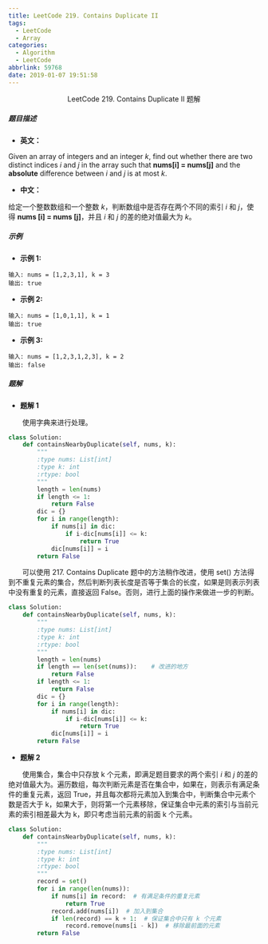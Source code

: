 ```yaml
---
title: LeetCode 219. Contains Duplicate II
tags:
  - LeetCode
  - Array
categories:
  - Algorithm
  - LeetCode
abbrlink: 59768
date: 2019-01-07 19:51:58
---
```


<center>LeetCode 219. Contains Duplicate II 题解</center>

<!--more-->

##### 题目描述

- **英文：** 

Given an array of integers and an integer *k*, find out whether there are two distinct indices *i* and *j* in the array such that **nums[i] = nums[j]** and the **absolute** difference between *i* and *j* is at most *k*.

- **中文：** 

给定一个整数数组和一个整数 *k*，判断数组中是否存在两个不同的索引 *i* 和 *j*，使得 **nums [i] = nums [j]**，并且 *i* 和 *j* 的差的绝对值最大为 *k*。

##### 示例

- **示例 1:**

```
输入: nums = [1,2,3,1], k = 3
输出: true
```

- **示例 2:**

```
输入: nums = [1,0,1,1], k = 1
输出: true
```

- **示例 3:**

```
输入: nums = [1,2,3,1,2,3], k = 2
输出: false
```

##### 题解

- **题解 1**

　　使用字典来进行处理。

```python
class Solution:
    def containsNearbyDuplicate(self, nums, k):
        """
        :type nums: List[int]
        :type k: int
        :rtype: bool
        """
        length = len(nums)
        if length <= 1:
            return False
        dic = {}
        for i in range(length):
            if nums[i] in dic:
                if i-dic[nums[i]] <= k:
                    return True
            dic[nums[i]] = i
        return False
```

　　可以使用 217. Contains Duplicate 题中的方法稍作改进，使用 set() 方法得到不重复元素的集合，然后判断列表长度是否等于集合的长度，如果是则表示列表中没有重复的元素，直接返回 False。否则，进行上面的操作来做进一步的判断。

```python
class Solution:
    def containsNearbyDuplicate(self, nums, k):
        """
        :type nums: List[int]
        :type k: int
        :rtype: bool
        """
        length = len(nums)
        if length == len(set(nums)):	# 改进的地方
            return False
        if length <= 1:
            return False
        dic = {}
        for i in range(length):
            if nums[i] in dic:
                if i-dic[nums[i]] <= k:
                    return True
            dic[nums[i]] = i
        return False
```

- **题解 2**

　　使用集合，集合中只存放 k 个元素，即满足题目要求的两个索引 *i* 和 *j* 的差的绝对值最大为。遍历数组，每次判断元素是否在集合中，如果在，则表示有满足条件的重复元素，返回 True，并且每次都将元素加入到集合中，判断集合中元素个数是否大于 k，如果大于，则将第一个元素移除，保证集合中元素的索引与当前元素的索引相差最大为 k，即只考虑当前元素的前面 k 个元素。

```python
class Solution:
    def containsNearbyDuplicate(self, nums, k):
        """
        :type nums: List[int]
        :type k: int
        :rtype: bool
        """
        record = set()
        for i in range(len(nums)):
            if nums[i] in record:  # 有满足条件的重复元素
                return True
            record.add(nums[i])  # 加入到集合
            if len(record) == k + 1:  # 保证集合中只有 k 个元素
                record.remove(nums[i - k])  # 移除最前面的元素
        return False
```

